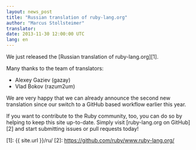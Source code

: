 ```yaml
---
layout: news_post
title: "Russian translation of ruby-lang.org"
author: "Marcus Stollsteimer"
translator:
date: 2013-11-30 12:00:00 UTC
lang: en
---
```


We just released the [Russian translation of ruby-lang.org][1].

Many thanks to the team of translators:

 * Alexey Gaziev (gazay)
 * Vlad Bokov (razum2um)

We are very happy that we can already announce the second new translation
since our switch to a GitHub based workflow earlier this year.

If you want to contribute to the Ruby community, too,
you can do so by helping to keep this site up-to-date.
Simply visit [ruby-lang.org on GitHub][2] and start
submitting issues or pull requests today!



[1]: {{ site.url }}/ru/
[2]: https://github.com/ruby/www.ruby-lang.org/
